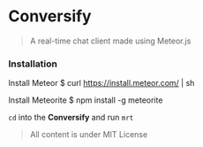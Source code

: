 # Conversify
>   A real-time chat client made using Meteor.js


### Installation
Install Meteor
   $ curl https://install.meteor.com/ | sh
   
Install Meteorite
  $ npm install -g meteorite
  
`cd` into the **Conversify** and run `mrt`


>   All content is under MIT License
